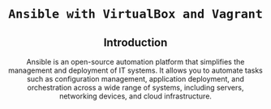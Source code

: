 <div align="center">

# `Ansible with VirtualBox and Vagrant`

## Introduction

Ansible is an open-source automation platform that simplifies the management and deployment of IT systems. It allows you to automate tasks such as configuration management, application deployment, and orchestration across a wide range of systems, including servers, networking devices, and cloud infrastructure.

</div>
